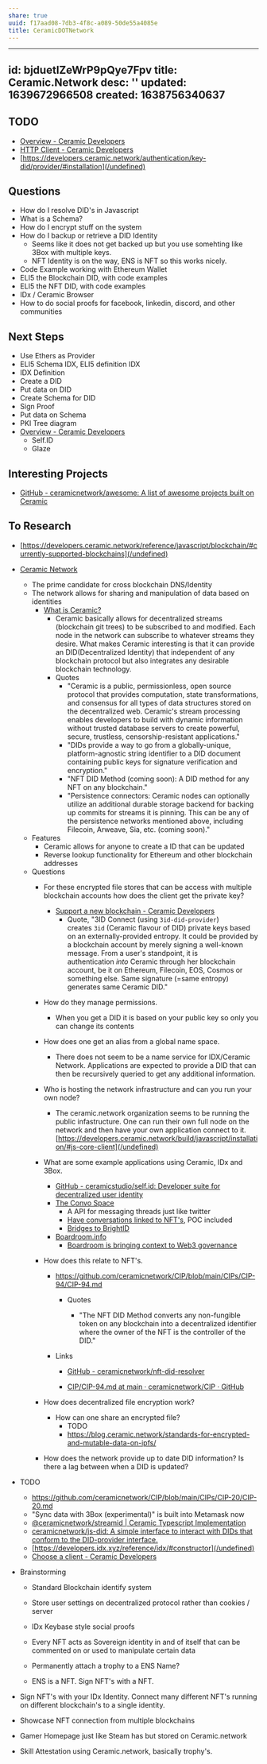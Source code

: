 ```yaml
---
share: true
uuid: f17aad08-7db3-4f8c-a089-50de55a4085e
title: CeramicDOTNetwork
---
```

---
id: bjduetIZeWrP9pQye7Fpv
title: Ceramic.Network
desc: ''
updated: 1639672966508
created: 1638756340637
---

## TODO

* [Overview - Ceramic Developers](https://developers.ceramic.network/tools/glaze/overview/)
* [HTTP Client - Ceramic Developers](https://developers.ceramic.network/build/javascript/http/)
* [https://developers.ceramic.network/authentication/key-did/provider/#installation](/undefined)

## Questions

* How do I resolve DID's in Javascript
* What is a Schema?
* How do I encrypt stuff on the system
* How do I backup or retrieve a DID Identity
  * Seems like it does not get backed up but you use somehting like 3Box with multiple keys.
  * NFT Identity is on the way, ENS is NFT so this works nicely.
* Code Example working with Ethereum Wallet
* ELI5 the Blockchain DID, with code examples
* ELI5 the NFT DID, with code examples
* IDx / Ceramic Browser
* How to do social proofs for facebook, linkedin, discord, and other communities

## Next Steps

* Use Ethers as Provider
* ELI5 Schema IDX, ELI5 definition IDX
* IDX Definition
* Create a DID
* Put data on DID
* Create Schema for DID
* Sign Proof
* Put data on Schema
* PKI Tree diagram
* [Overview - Ceramic Developers](https://developers.ceramic.network/tools/glaze/overview/)
  * Self.ID
  * Glaze

## Interesting Projects

* [GitHub - ceramicnetwork/awesome: A list of awesome projects built on Ceramic](https://github.com/ceramicnetwork/awesome)


## To Research

* [https://developers.ceramic.network/reference/javascript/blockchain/#currently-supported-blockchains](/undefined)

* [Ceramic Network ](https://ceramic.network/)
  * The prime candidate for cross blockchain DNS/Identity
  * The network allows for sharing and manipulation of data based on identities
    * [What is Ceramic?](https://blog.ceramic.network/what-is-ceramic/)
        * Ceramic basically allows for decentralized streams (blockchain git trees) to be subscribed to and modified. Each node in the network can subscribe to whatever streams they desire. What makes Ceramic interesting is that it can provide an DID(Decentralized Identity) that independent of any blockchain protocol but also integrates any desirable blockchain technology.
        * Quotes
            * "Ceramic is a public, permissionless, open source protocol that provides computation, state transformations, and consensus for all types of data structures stored on the decentralized web. Ceramic\'s stream processing enables developers to build with dynamic information without trusted database servers to create powerful, secure, trustless, censorship-resistant applications."
            * "DIDs provide a way to go from a globally-unique, platform-agnostic string identifier to a DID document containing public keys for signature verification and encryption."
            * "NFT DID Method (coming soon): A DID method for any NFT on any blockchain."
            * "Persistence connectors: Ceramic nodes can optionally utilize an additional durable storage backend for backing up commits for streams it is pinning. This can be any of the persistence networks mentioned above, including Filecoin, Arweave, Sia, etc. (coming soon)."
  * Features
    * Ceramic allows for anyone to create a ID that can be updated
    * Reverse lookup functionality for Ethereum and other blockchain addresses
  * Questions
    * For these encrypted file stores that can be access with multiple blockchain accounts how does the client get the private key?
        * [Support a new blockchain - Ceramic Developers](https://developers.ceramic.network/reference/javascript/blockchain/)
            * Quote, "3ID Connect (using `3id-did-provider`) creates `3id` (Ceramic flavour of DID) private keys based on an externally-provided entropy. It could be provided by a blockchain account by merely signing a well-known message. From a user\'s standpoint, it is authentication *into* Ceramic through her blockchain account, be it on Ethereum, Filecoin, EOS, Cosmos or something else. Same signature (=same entropy) generates same Ceramic DID."
    * How do they manage permissions.
        * When you get a DID it is based on your public key so only you can change its contents
    * How does one get an alias from a global name space.
        * There does not seem to be a name service for IDX/Ceramic Network. Applications are expected to provide a DID that can then be recursively queried to get any additional information.
    * Who is hosting the network infrastructure and can you run your own node?
        * The ceramic.network organization seems to be running the public infastructure. One can run their own full node on the network and then have your own application connect to it. [https://developers.ceramic.network/build/javascript/installation/#js-core-client](/undefined)
    * What are some example applications using Ceramic, IDx and 3Box.
        * [GitHub - ceramicstudio/self.id: Developer suite for decentralized user identity](https://github.com/ceramicstudio/self.id/)
        * [The Convo Space](https://theconvo.space/)
            * A API for messaging threads just like twitter
            * [Have conversations linked to NFT's](https://docs.theconvo.space/integrate/Convo-Extensions/convo-on-decentraland), POC included
            * [Bridges to BrightID](https://docs.theconvo.space/integrate/Convo-Extensions/brightid)
        * [Boardroom.info](https://www.boardroom.info/)
            * [Boardroom is bringing context to Web3 governance](https://blog.ceramic.network/boardroom-is-bringing-context-to-web3-governance/)
    * How does this relate to NFT's.

        * <https://github.com/ceramicnetwork/CIP/blob/main/CIPs/CIP-94/CIP-94.md>

            * Quotes

                * "The NFT DID Method converts any non-fungible
                        token on any blockchain into a decentralized
                        identifier where the owner of the NFT is the
                        controller of the DID."

        * Links

            * [GitHub -
                    ceramicnetwork/nft-did-resolver](https://github.com/ceramicnetwork/nft-did-resolver)

            * [CIP/CIP-94.md at main · ceramicnetwork/CIP · GitHub](https://github.com/ceramicnetwork/CIP/blob/main/CIPs/CIP-94/CIP-94.md)

    * How does decentralized file encryption work?
        * How can one share an encrypted file?
            * TODO
            * <https://blog.ceramic.network/standards-for-encrypted-and-mutable-data-on-ipfs/>
    * How does the network provide up to date DID information? Is there a lag between when a DID is updated?
* TODO
  * <https://github.com/ceramicnetwork/CIP/blob/main/CIPs/CIP-20/CIP-20.md>
  * "Sync data with 3Box (experimental)" is built into Metamask now
  * [\@ceramicnetwork/streamid \| Ceramic Typescript Implementation](https://developers.ceramic.network/reference/typescript/modules/_ceramicnetwork_streamid.md)
  * [ceramicnetwork/js-did: A simple interface to interact with DIDs that conform to the DID-provider interface.](https://github.com/ceramicnetwork/js-did)
  * [https://developers.idx.xyz/reference/idx/#constructor](/undefined)
  * [Choose a client - Ceramic Developers](https://developers.ceramic.network/build/javascript/installation/)

* Brainstorming

  * Standard Blockchain identify system

  * Store user settings on decentralized protocol rather than
        cookies / server

  * IDx Keybase style social proofs

  * Every NFT acts as Sovereign identity in and of itself that can
        be commented on or used to manipulate certain data

  * Permanently attach a trophy to a ENS Name?

  * ENS is a NFT. Sign NFT's with a NFT.

* Sign NFT's with your IDx Identity. Connect many different NFT's
    running on different blockchain's to a single identity.

* Showcase NFT connection from multiple blockchains

* Gamer Homepage just like Steam has but stored on Ceramic.network

* Skill Attestation using Ceramic.network, basically trophy\'s.